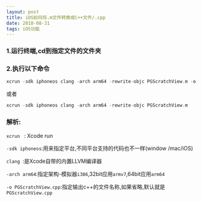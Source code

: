 ```yaml
---
layout: post
title: iOS如何将.m文件转换成C++文件/.cpp
date: 2018-08-31
tags: iOS功能
---
```


### 1.运行终端,cd到指定文件的文件夹
###  2.执行以下命令
```swift
xcrun -sdk iphoneos clang -arch arm64 -rewrite-objc PGScratchView.m -o PGScratchView.cpp
```
或者
```swift
xcrun -sdk iphoneos clang -arch arm64 -rewrite-objc PGScratchView.m
````
### 解析:
`xcrun ` : Xcode run

`-sdk iphoneos`:用来指定平台,不同平台支持的代码也不一样(window /mac/iOS)

`clang `:是Xcode自带的内置LLVM编译器

`-arch arm64`:指定架构-模拟器`i386`,32bit应用`armv7`,64bit应用`arm64`

`-o PGScratchView.cpp`:指定输出c++的文件名称,如果省略,默认就是` PGScratchView.cpp`
